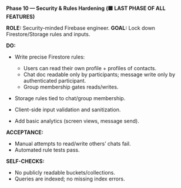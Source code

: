 **Phase 10 — Security & Rules Hardening** **(🟦 LAST PHASE OF ALL FEATURES)**

**ROLE:** Security-minded Firebase engineer.
**GOAL:** Lock down Firestore/Storage rules and inputs.

**DO:**

- Write precise Firestore rules:

  - Users can read their own profile + profiles of contacts.
  - Chat doc readable only by participants; message write only by authenticated participant.
  - Group membership gates reads/writes.

- Storage rules tied to chat/group membership.
- Client-side input validation and sanitization.
- Add basic analytics (screen views, message send).

**ACCEPTANCE:**

- Manual attempts to read/write others’ chats fail.
- Automated rule tests pass.

**SELF-CHECKS:**

- No publicly readable buckets/collections.
- Queries are indexed; no missing index errors.

